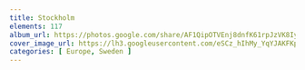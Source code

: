 ```yaml
---
title: Stockholm
elements: 117
album_url: https://photos.google.com/share/AF1QipOTVEnj8dnfK61rpJzVK8IyvC3dSBpR70xsJ79Z_5baDFl6IPhftZ0lJg6ZKBSLKg?key=LXFudEhOSERIN3JxZTgyMUVqR1hMUXJWLVB2VkpR
cover_image_url: https://lh3.googleusercontent.com/eSCz_hIhMy_YqYJAKFKp3ipV44uRSaKmetg2DpmktlgUmTSyYInvrbApZfSLerASf3TP9smCsRhpcD7QQVQFxM1QpyRQbh4v2j1Je9qGY9gvBQK5-4SEQ5zbOryTZouXq3tJ0_5J9q92vG-cT4kAxNaWJO3nSMin7eUvRRZfJJFiMjciijYK64tZ4EILOq9ZDh-KG1UMA6k2PsK44u-pMEAQEROblzHXQrq5EPbGdd81D_kwhJF1QYngt0TH7zBeKuobN67TtCOxaL1StsvgaHf3IxVdC49dFkBcL0HyDZjZZD0D_gesazOUm-iH1Vdtf3qhmeFnwdew64IQ7aEUzLaU5sS0Y9DJOhfspIFQfRgKXqUOaCL_BlK1z7IeTnJawlDyUnv1ahYzS0ZNyjARrxOgdyyvvgLmHDybkL2wxAFD5R6rV9bbaUKUBaDltmDpC4ZxmzGhVJ_wzerEy07fjr_x1fncekInk5JdiNQQFEROaepPL02hIIlY2PLMV-uj90Zq3ZQ00ZnCZ8P1hSBlKSxxpiABLAzv3DJL5XBKPdcrkfN4AeeMiYhs29j_rPLfamUAiYuTzqWoJM5t9TaJELfGfzk0FgEBiI2HBz7cczazjGsaLs6jHgXQTZPzkhRY5x0ayyhNyd0f84BHqNwWPwHKecednbnRmBGCfDGFwe5ZqFunywpgmFg=s195-p-k-no
categories: [ Europe, Sweden ]
---
```

